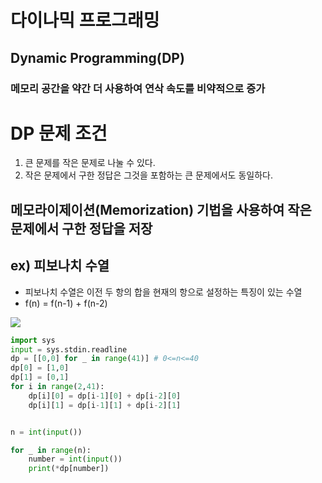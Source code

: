 # 다이나믹 프로그래밍
## Dynamic Programming(DP)

### 메모리 공간을 약간 더 사용하여 연삭 속도를 비약적으로 증가

# DP 문제 조건
1. 큰 문제를 작은 문제로 나눌 수 있다.
2. 작은 문제에서 구한 정답은 그것을 포함하는 큰 문제에서도 동일하다.
## **메모라이제이션(Memorization)** 기법을 사용하여 작은 문제에서 구한 정답을 저장

## ex) 피보나치 수열
- 피보나치 수열은 이전 두 항의 합을 현재의 항으로 설정하는 특징이 있는 수열
- f(n) = f(n-1) + f(n-2)
<img src= "https://www.google.com/url?sa=i&url=https%3A%2F%2Fstevenschmatz.github.io%2Fblog%2F2017%2F12%2F06%2Fintroduction-to-dynamic-programming%2F&psig=AOvVaw3-APW1BaFOaRqcqCdfyW7m&ust=1649673249540000&source=images&cd=vfe&ved=0CAoQjRxqFwoTCKCM__OlifcCFQAAAAAdAAAAABAD">

``` python
import sys
input = sys.stdin.readline
dp = [[0,0] for _ in range(41)] # 0<=n<=40
dp[0] = [1,0]
dp[1] = [0,1]
for i in range(2,41):
    dp[i][0] = dp[i-1][0] + dp[i-2][0]
    dp[i][1] = dp[i-1][1] + dp[i-2][1]


n = int(input())

for _ in range(n):
    number = int(input())
    print(*dp[number])
```